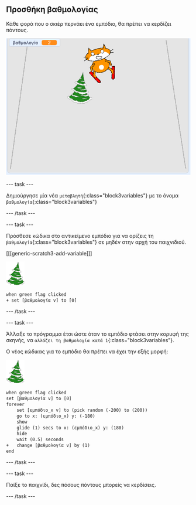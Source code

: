 ## Προσθήκη βαθμολογίας

Κάθε φορά που ο σκιέρ περνάει ένα εμπόδιο, θα πρέπει να κερδίζει πόντους.

![βαθμολογία](images/score.png)

--- task ---

Δημιούργησε μία νέα `μεταβλητή`{:class="block3variables"} με το όνομα `βαθμολογία`{:class="block3variables"}

--- /task ---

--- task ---

Πρόσθεσε κώδικα στο αντικείμενο εμπόδιο για να ορίζεις τη `βαθμολογία`{:class="block3variables"} σε μηδέν στην αρχή του παιχνιδιού.

[[[generic-scratch3-add-variable]]]

![αντικείμενο εμπόδιο](images/obstacle_sprite.png)

```blocks3
when green flag clicked
+ set [βαθμολογία v] to [0]
```

--- /task ---

--- task ---

Άλλαξε το πρόγραμμα έτσι ώστε όταν το εμπόδιο φτάσει στην κορυφή της σκηνής, να `αλλάζει τη βαθμολογία κατά 1`{:class="block3variables"}.

Ο νέος κώδικας για το εμπόδιο θα πρέπει να έχει την εξής μορφή:

![αντικείμενο εμπόδιο](images/obstacle_sprite.png)

```blocks3
when green flag clicked
set [βαθμολογία v] to [0]
forever 
    set [εμπόδιο_x v] to (pick random (-200) to (200))
    go to x: (εμπόδιο_x) y: (-180)
    show
    glide (1) secs to x: (εμπόδιο_x) y: (180)
    hide
    wait (0.5) seconds
+   change [βαθμολογία v] by (1)
end
```

--- /task ---

--- task ---

Παίξε το παιχνίδι, δες πόσους πόντους μπορείς να κερδίσεις.

--- /task ---